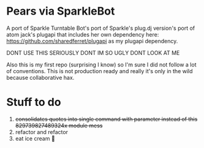 Pears via SparkleBot
==========

A port of Sparkle Turntable Bot's port of Sparkle's plug.dj version's port of atom jack's plugapi that includes her own dependency here: https://github.com/sharedferret/plugapi as my plugapi dependency.

DONT USE THIS SERIOUSLY DONT IM SO UGLY DONT LOOK AT ME 

Also this is my first repo (surprising I know) so I'm sure I did not follow a lot of conventions. This is not production ready and really it's only in the wild because collaborative hax. 

Stuff to do
==========
1. ~~consolidates quotes into single command with parameter instead of this 829739827489324x module mess~~ 
2. refactor and refactor
3. eat ice cream :icecream:
